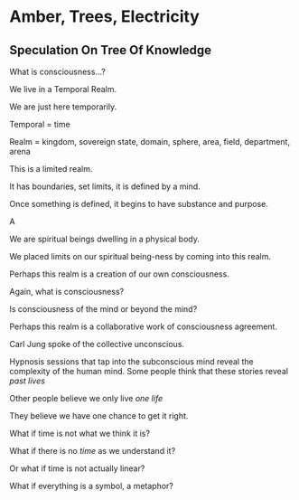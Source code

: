 # Amber, Trees, Electricity
## Speculation On Tree Of Knowledge

What is consciousness...?

We live in a Temporal Realm.

We are just here temporarily.

Temporal = time

Realm = kingdom, sovereign state, domain, sphere, area, field, department, arena

This is a limited realm.

It has boundaries, set limits, it is defined by a mind.

Once something is defined, it begins to have substance and purpose.

A 

We are spiritual beings dwelling in a physical body.

We placed limits on our spiritual being-ness by coming into this realm.

Perhaps this realm is a creation of our own consciousness.

Again, what is consciousness?

Is consciousness of the mind or beyond the mind?

Perhaps this realm is a collaborative work of consciousness agreement.

Carl Jung spoke of the collective unconscious.

Hypnosis sessions that tap into the subconscious mind reveal the complexity of the human mind. Some people think that these stories reveal *past lives*

Other people believe we only live *one life*

They believe we have one chance to get it right.

What if time is not what we think it is?

What if there is no *time* as we understand it?

Or what if time is not actually linear?

What if everything is a symbol, a metaphor?


